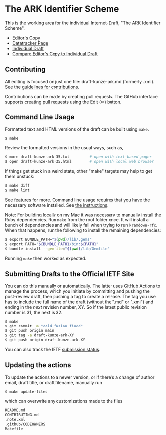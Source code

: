 # The ARK Identifier Scheme

This is the working area for the individual Internet-Draft, "The ARK Identifier Scheme".

* [Editor's Copy](https://arks-org.github.io/arkspec/#go.draft-kunze-ark.html)
* [Datatracker Page](https://datatracker.ietf.org/doc/draft-kunze-ark)
* [Individual Draft](https://datatracker.ietf.org/doc/html/draft-kunze-ark)
* [Compare Editor's Copy to Individual Draft](https://arks-org.github.io/arkspec/#go.draft-kunze-ark.diff)


## Contributing

All editing is focused on just one file: draft-kunze-ark.md (formerly .xml).
See the
[guidelines for contributions](https://github.com/arks-org/arkspec/blob//CONTRIBUTING.md).

Contributions can be made by creating pull requests.
The GitHub interface supports creating pull requests using the Edit (✏) button.

## Command Line Usage

Formatted text and HTML versions of the draft can be built using `make`.

```sh
$ make
```

Review the formatted versions in the usual ways, such as,

```sh
$ more draft-kunze-ark-35.txt         # open with text-based pager
$ open draft-kunze-ark-35.html        # open with local web browser
```

If things get stuck in a weird state, other "make" targets may help
to get them unstuck:

```sh
$ make diff
$ make lint
```

See [features](https://github.com/martinthomson/i-d-template/blob/main/doc/FEATURES.md) for more.
Command line usage requires that you have the necessary software installed.  See
[the instructions](https://github.com/martinthomson/i-d-template/blob/main/doc/SETUP.md).

Note: For building locally on my Mac it was necessary to manually install the
Ruby dependencies. Run `make` from the root folder once. It will install
a bunch of dependencies and will likely fail when trying to run `kramdown-rfc`.
When that happens, run the following to install the remaining dependencies:

```sh
$ export BUNDLE_PATH="$(pwd)/lib/.gems"
$ export PATH="${BUNDLE_PATH}/bin:${PATH}"
$ bundle install --gemfile="$(pwd)/lib/Gemfile"
```

Running `make` then worked as expected.

## Submitting Drafts to the Official IETF Site

You can do this manually or automatically. The latter uses GitHub Actions
to manage the process, which you initiate by committing and pushing the
post-review draft, then pushing a tag to create a release.
The tag you use has to include the full name of the draft (without
the ".md" or ".xml") and ending in the _next_ revision number, XY. So if the
latest public revision number is 31, the next is 32.

```sh
$ make
$ git commit -m "cold fusion fixed"
$ git push origin main
$ git tag -a draft-kunze-ark-XY
$ git push origin draft-kunze-ark-XY
```

You can also track the IETF
[submission status](https://datatracker.ietf.org/submit/status/).

## Updating the actions

To update the actions to a newer version, or if there's a change of author
email, draft title, or draft filename, manually run

```sh
$ make update-files
```

which can overwrite any customizations made to the files

```sh
README.md
CONTRIBUTING.md
.note.xml
.github/CODEOWNERS
Makefile
```
